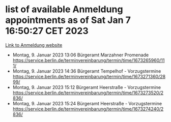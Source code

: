 # list of available Anmeldung appointments as of Sat Jan  7 16:50:27 CET 2023
[Link to Anmeldung website](https://service.berlin.de/terminvereinbarung/termin/tag.php?termin=0&anliegen[]=120686&dienstleisterlist=122210,122217,327316,122219,327312,122227,327314,122231,327346,122243,327348,122252,329742,122260,329745,122262,329748,122254,329751,122271,327278,122273,327274,122277,327276,330436,122280,327294,122282,327290,122284,327292,327539,122291,327270,122285,327266,122286,327264,122296,327268,150230,329760,122301,327282,122297,327286,122294,327284,122312,329763,122314,329775,122304,327330,122311,327334,122309,327332,122281,327352,122279,329772,122276,327324,122274,327326,122267,329766,122246,327318,122251,327320,122257,327322,122208,327298,122226,327300,121362,121364&herkunft=http%3A%2F%2Fservice.berlin.de%2Fdienstleistung%2F120686%2F)
- Montag, 9. Januar 2023 13:06 Bürgeramt Marzahner Promenade https://service.berlin.de/terminvereinbarung/termin/time/1673265960/111/
- Montag, 9. Januar 2023 14:36 Bürgeramt Tempelhof - Vorzugstermine https://service.berlin.de/terminvereinbarung/termin/time/1673271360/2899/
- Montag, 9. Januar 2023 15:12 Bürgeramt Heerstraße - Vorzugstermine https://service.berlin.de/terminvereinbarung/termin/time/1673273520/2836/
- Montag, 9. Januar 2023 15:24 Bürgeramt Heerstraße - Vorzugstermine https://service.berlin.de/terminvereinbarung/termin/time/1673274240/2836/

